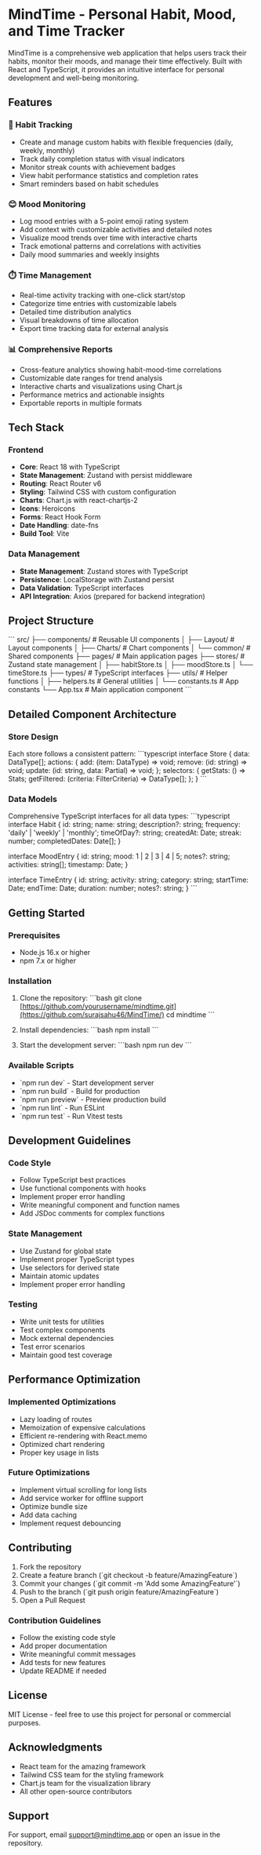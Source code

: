 # MindTime - Personal Habit, Mood, and Time Tracker

MindTime is a comprehensive web application that helps users track their habits, monitor their moods, and manage their time effectively. Built with React and TypeScript, it provides an intuitive interface for personal development and well-being monitoring.

## Features

### 🎯 Habit Tracking
- Create and manage custom habits with flexible frequencies (daily, weekly, monthly)
- Track daily completion status with visual indicators
- Monitor streak counts with achievement badges
- View habit performance statistics and completion rates
- Smart reminders based on habit schedules

### 😊 Mood Monitoring
- Log mood entries with a 5-point emoji rating system
- Add context with customizable activities and detailed notes
- Visualize mood trends over time with interactive charts
- Track emotional patterns and correlations with activities
- Daily mood summaries and weekly insights

### ⏱️ Time Management
- Real-time activity tracking with one-click start/stop
- Categorize time entries with customizable labels
- Detailed time distribution analytics
- Visual breakdowns of time allocation
- Export time tracking data for external analysis

### 📊 Comprehensive Reports
- Cross-feature analytics showing habit-mood-time correlations
- Customizable date ranges for trend analysis
- Interactive charts and visualizations using Chart.js
- Performance metrics and actionable insights
- Exportable reports in multiple formats

## Tech Stack

### Frontend
- **Core**: React 18 with TypeScript
- **State Management**: Zustand with persist middleware
- **Routing**: React Router v6
- **Styling**: Tailwind CSS with custom configuration
- **Charts**: Chart.js with react-chartjs-2
- **Icons**: Heroicons
- **Forms**: React Hook Form
- **Date Handling**: date-fns
- **Build Tool**: Vite

### Data Management
- **State Management**: Zustand stores with TypeScript
- **Persistence**: LocalStorage with Zustand persist
- **Data Validation**: TypeScript interfaces
- **API Integration**: Axios (prepared for backend integration)

## Project Structure

\`\`\`
src/
├── components/          # Reusable UI components
│   ├── Layout/         # Layout components
│   ├── Charts/         # Chart components
│   └── common/         # Shared components
├── pages/              # Main application pages
├── stores/             # Zustand state management
│   ├── habitStore.ts
│   ├── moodStore.ts
│   └── timeStore.ts
├── types/              # TypeScript interfaces
├── utils/              # Helper functions
│   ├── helpers.ts      # General utilities
│   └── constants.ts    # App constants
└── App.tsx             # Main application component
\`\`\`

## Detailed Component Architecture

### Store Design
Each store follows a consistent pattern:
\`\`\`typescript
interface Store {
  data: DataType[];
  actions: {
    add: (item: DataType) => void;
    remove: (id: string) => void;
    update: (id: string, data: Partial<DataType>) => void;
  };
  selectors: {
    getStats: () => Stats;
    getFiltered: (criteria: FilterCriteria) => DataType[];
  };
}
\`\`\`

### Data Models
Comprehensive TypeScript interfaces for all data types:
\`\`\`typescript
interface Habit {
  id: string;
  name: string;
  description?: string;
  frequency: 'daily' | 'weekly' | 'monthly';
  timeOfDay?: string;
  createdAt: Date;
  streak: number;
  completedDates: Date[];
}

interface MoodEntry {
  id: string;
  mood: 1 | 2 | 3 | 4 | 5;
  notes?: string;
  activities: string[];
  timestamp: Date;
}

interface TimeEntry {
  id: string;
  activity: string;
  category: string;
  startTime: Date;
  endTime: Date;
  duration: number;
  notes?: string;
}
\`\`\`

## Getting Started

### Prerequisites
- Node.js 16.x or higher
- npm 7.x or higher

### Installation
1. Clone the repository:
   \`\`\`bash
   git clone [https://github.com/yourusername/mindtime.git](https://github.com/surajsahu46/MindTime/)
   cd mindtime
   \`\`\`

2. Install dependencies:
   \`\`\`bash
   npm install
   \`\`\`

3. Start the development server:
   \`\`\`bash
   npm run dev
   \`\`\`

### Available Scripts
- \`npm run dev\` - Start development server
- \`npm run build\` - Build for production
- \`npm run preview\` - Preview production build
- \`npm run lint\` - Run ESLint
- \`npm run test\` - Run Vitest tests

## Development Guidelines

### Code Style
- Follow TypeScript best practices
- Use functional components with hooks
- Implement proper error handling
- Write meaningful component and function names
- Add JSDoc comments for complex functions

### State Management
- Use Zustand for global state
- Implement proper TypeScript types
- Use selectors for derived state
- Maintain atomic updates
- Implement proper error handling

### Testing
- Write unit tests for utilities
- Test complex components
- Mock external dependencies
- Test error scenarios
- Maintain good test coverage

## Performance Optimization

### Implemented Optimizations
- Lazy loading of routes
- Memoization of expensive calculations
- Efficient re-rendering with React.memo
- Optimized chart rendering
- Proper key usage in lists

### Future Optimizations
- Implement virtual scrolling for long lists
- Add service worker for offline support
- Optimize bundle size
- Add data caching
- Implement request debouncing

## Contributing

1. Fork the repository
2. Create a feature branch (\`git checkout -b feature/AmazingFeature\`)
3. Commit your changes (\`git commit -m 'Add some AmazingFeature'\`)
4. Push to the branch (\`git push origin feature/AmazingFeature\`)
5. Open a Pull Request

### Contribution Guidelines
- Follow the existing code style
- Add proper documentation
- Write meaningful commit messages
- Add tests for new features
- Update README if needed

## License

MIT License - feel free to use this project for personal or commercial purposes.

## Acknowledgments

- React team for the amazing framework
- Tailwind CSS team for the styling framework
- Chart.js team for the visualization library
- All other open-source contributors

## Support

For support, email support@mindtime.app or open an issue in the repository.

